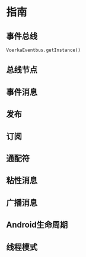 # 指南

## 事件总线

`VoerkaEventbus.getInstance()`

## 总线节点


## 事件消息


## 发布


## 订阅


## 通配符


## 粘性消息


## 广播消息

## Android生命周期


## 线程模式




